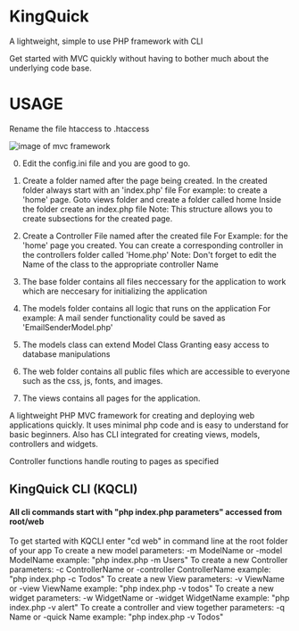 # KingQuick
A lightweight, simple to use PHP framework with CLI

Get started with MVC quickly without having to bother much about the underlying code base.

# USAGE
Rename the file htaccess to .htaccess

![image of mvc framework](https://upload.wikimedia.org/wikipedia/commons/thumb/b/b5/ModelViewControllerDiagram2.svg/1280px-ModelViewControllerDiagram2.svg.png)

0. Edit the config.ini file and you are good to go.

1. Create a folder named after the page being created. 
In the created folder always start with an 'index.php' file
For example: to create a 'home' page.
Goto views folder and create a folder called home
Inside the folder create an index.php file
Note: This structure allows you to create subsections for the created page.

2. Create a Controller File named after the created file
For Example: for the 'home' page you created. You can create a corresponding controller
in the controllers folder called 'Home.php'
Note: Don't forget to edit the Name of the class to the appropriate controller Name

3. The base folder contains all files neccessary for the application to work which are neccesary for initializing the application

4. The models folder contains all logic that runs on the application
For example: A mail sender functionality could be saved as 'EmailSenderModel.php'

5. The models class can extend Model Class Granting easy access to database manipulations

6. The web folder contains all public files which are accessible to everyone such as the css, js, fonts, and images.

7. The views contains all pages for the application.



A lightweight PHP MVC framework for creating and deploying web applications quickly. It uses minimal php code and is easy to understand for basic beginners. Also has CLI integrated for creating views, models, controllers and widgets. 

Controller functions handle routing to pages as specified

## KingQuick CLI (KQCLI)
#### All cli commands start with "php index.php parameters" accessed from root/web
To get started with KQCLI enter "cd web" in command line at the root folder of your app
To create a new model
parameters: -m ModelName   or -model ModelName
example: "php index.php -m Users"
To create a new Controller
parameters: -c ControllerName or -controller ControllerName
example: "php index.php -c Todos"
To create a new View
parameters: -v ViewName or -view ViewName
example: "php index.php -v todos"
To create a new widget
parameters: -w WidgetName or -widget WidgetName
example: "php index.php -v alert"
To create a controller and view together
parameters: -q Name or -quick Name
example: "php index.php -v Todos"